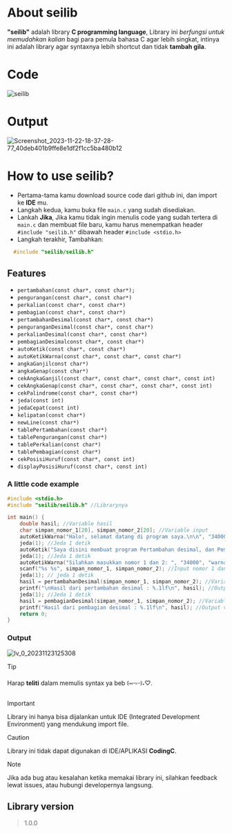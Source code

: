 # About seilib
**"seilib"** adalah library **C programming language**, Library ini *berfungsi untuk memudahkan kalian* bagi para pemula bahasa C agar lebih singkat, intinya ini adalah library agar syntaxnya lebih shortcut dan tidak **tambah gila**.
# Code
![seilib](https://github.com/Sei-malvagio/seilib/assets/145441542/d3f74e2a-1fe5-488a-9178-e49c7c52eebf)
# Output
![Screenshot_2023-11-22-18-37-28-77_40deb401b9ffe8e1df2f1cc5ba480b12](https://github.com/Sei-malvagio/seilib/assets/145441542/9395a09f-c2f2-4e5f-a33c-465c524fe43a)
# How to use seilib?
- Pertama-tama kamu download source code dari github ini, dan import ke **IDE** mu.
- Langkah kedua, kamu buka file ```main.c``` yang sudah disediakan.
- Lankah **Jika**, Jika kamu tidak ingin menulis code yang sudah tertera di ```main.c``` dan membuat file baru, kamu harus menempatkan header ```#include "seilib.h"``` dibawah header ```#include <stdio.h>```
- Langkah terakhir, Tambahkan:
```c
  #include "seilib/seilib.h"
  ```

## Features
- ```pertambahan(const char*, const char*);```
- ```pengurangan(const char*, const char*)```
- ```perkalian(const char*, const char*)```
- ```pembagian(const char*, const char*)```
- ```pertambahanDesimal(const char*, const char*)```
- ```penguranganDesimal(const char*, const char*)```
- ```perkalianDesimal(const char*, const char*)```
- ```pembagianDesimalconst char*, const char*)```
- ```autoKetik(const char*, const char*)```
- ```autoKetikWarna(const char*, const char*, const char*)```
- ```angkaGanjilconst char*)```
- ```angkaGenap(const char*)```
- ```cekAngkaGanjil(const char*, const char*, const char*, const int)```
- ```cekAngkaGenap(const char*, const char*, const char*, const int)```
- ```cekPalindrome(const char*, const char*)```
- ```jeda(const int)```
- ```jedaCepat(const int)```
- ```kelipatan(const char*)```
- ```newLine(const char*)```
- ```tablePertambahan(const char*)```
- ```tablePengurangan(const char*)```
- ```tablePerkalian(const char*)```
- ```tablePembagian(const char*)```
- ```cekPosisiHuruf(const char*, const int)```
- ```displayPosisiHuruf(const char*, const int)```

### A little code example
```c
#include <stdio.h>
#include "seilib/seilib.h" //Librarynya

int main() {
    double hasil; //Variable hasil
    char simpan_nomor_1[20], simpan_nomor_2[20]; //Variable input
    autoKetikWarna("Halo!, selamat datang di program saya.\n\n", "34000", "warnaBiru"); //biar kece
    jeda(1); //Jeda 1 detik
    autoKetik("Saya disini membuat program Pertambahan desimal, dan Pembagian desimal\n\n", "34000");
    jeda(1); //Jeda 1 detik
    autoKetikWarna("Silahkan masukkan nomor 1 dan 2: ", "34000", "warnaAqua");
    scanf("%s %s", simpan_nomor_1, simpan_nomor_2); //Input nomor 1 dan 2
    jeda(1); // jeda 1 detik
    hasil = pertambahanDesimal(simpan_nomor_1, simpan_nomor_2); //Variable hasil untuk pertambahan
    printf("\nHasil dari pertambahan desimal : %.1lf\n", hasil); //Output variable hasil
    jeda(1); //Jeda 1 detik
    hasil = pembagianDesimal(simpan_nomor_1, simpan_nomor_2); //Variable hasil untuk Pengurangan
    printf("Hasil dari pembagian desimal : %.1lf\n", hasil); //Output variable hasil
    return 0;
}
```
### Output
![lv_0_20231123125308](https://github.com/Sei-malvagio/seilib/assets/145441542/89784d0a-697a-44d0-85af-033255fb096d)

> [!TIP]
> Harap **teliti** dalam memulis syntax ya beb ꒰⁠⑅⁠ᵕ⁠༚⁠ᵕ⁠꒱⁠˖⁠♡.

> [!IMPORTANT]
> Library ini hanya bisa dijalankan untuk IDE (Integrated Development Environment) yang mendukung import file.

> [!CAUTION]
> Library ini tidak dapat digunakan di IDE/APLIKASI **CodingC**.

> [!NOTE]
> Jika ada bug atau kesalahan ketika memakai library ini, silahkan feedback lewat issues, atau hubungi developernya langsung.

## Library version
> 1.0.0
